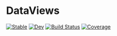 # DataViews

[![Stable](https://img.shields.io/badge/docs-stable-blue.svg)](https://JoshuaBillson.github.io/DataViews.jl/stable/)
[![Dev](https://img.shields.io/badge/docs-dev-blue.svg)](https://JoshuaBillson.github.io/DataViews.jl/dev/)
[![Build Status](https://github.com/JoshuaBillson/DataViews.jl/actions/workflows/CI.yml/badge.svg?branch=main)](https://github.com/JoshuaBillson/DataViews.jl/actions/workflows/CI.yml?query=branch%3Amain)
[![Coverage](https://codecov.io/gh/JoshuaBillson/DataViews.jl/branch/main/graph/badge.svg)](https://codecov.io/gh/JoshuaBillson/DataViews.jl)
